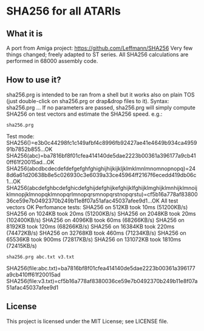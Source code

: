 # SHA256 for all ATARIs
## What it is
A port from Amiga project: https://github.com/Leffmann/SHA256
Very few things changed; freely adapted to ST series.
All SHA256 calculations are performed in 68000 assembly code.

## How to use it?
sha256.prg is intended to be ran from a shell but it works also on plain TOS (just double-click on sha256.prg or drap&drop files to it).
Syntax:
sha256.prg <file1> <file2> ... <filen>
If no parameters are passed, sha256.prg will simply compute SHA256 on test vectors and estimate the SHA256 speed.
e.g.:
```
sha256.prg
```
Test mode:
SHA256()=e3b0c44298fc1c149afbf4c8996fb92427ae41e4649b934ca495991b7852b855...OK 
SHA256(abc)=ba7816bf8f01cfea414140de5dae2223b00361a396177a9cb410ff61f20015ad...OK 
SHA256(abcdbcdecdefdefgefghfghighijhijkijkljklmklmnlmnomnopnopq)=248d6a61d20638b8e5c026930c3e6039a33ce45964ff2167f6ecedd419db06c1...OK 
SHA256(abcdefghbcdefghicdefghijdefghijkefghijklfghijklmghijklmnhijklmnoijklmnopjklmnopqklmnopqrlmnopqrsmnopqrstnopqrstu)=cf5b16a778af8380036ce59e7b0492370b249b11e8f07a51afac45037afee9d1...OK 
All test vectors OK
Perfomance tests:
SHA256 on 512KB took 10ms (51200KB/s)
SHA256 on 1024KB took 20ms (51200KB/s)
SHA256 on 2048KB took 20ms (102400KB/s)
SHA256 on 4096KB took 60ms (68266KB/s)
SHA256 on 8192KB took 120ms (68266KB/s)
SHA256 on 16384KB took 220ms (74472KB/s)
SHA256 on 32768KB took 460ms (71234KB/s)
SHA256 on 65536KB took 900ms (72817KB/s)
SHA256 on 131072KB took 1810ms (72415KB/s)

```
sha256.prg abc.txt v3.txt
```
SHA256(file:abc.txt)=ba7816bf8f01cfea414140de5dae2223b00361a396177a9cb410ff61f20015ad
SHA256(file:v3.txt)=cf5b16a778af8380036ce59e7b0492370b249b11e8f07a51afac45037afee9d1

## License
This project is licensed under the MIT License; see LICENSE file.